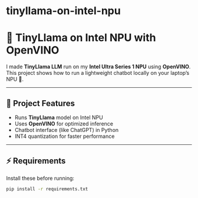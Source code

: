# tinyllama-on-intel-npu
# 🦙 TinyLlama on Intel NPU with OpenVINO

I made **TinyLlama LLM** run on my **Intel Ultra Series 1 NPU** using **OpenVINO**.  
This project shows how to run a lightweight chatbot locally on your laptop’s NPU 🚀.

---

## 📂 Project Features
- Runs **TinyLlama** model on Intel NPU
- Uses **OpenVINO** for optimized inference
- Chatbot interface (like ChatGPT) in Python
- INT4 quantization for faster performance

---

## ⚡ Requirements
Install these before running:
```bash
pip install -r requirements.txt

